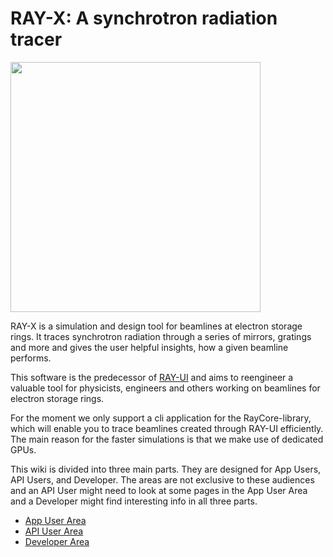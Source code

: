 # RAY-X: A synchrotron radiation tracer

<img src="https://user-images.githubusercontent.com/13185253/167402648-788eee6a-2ba4-466a-8a0a-62e59663e957.png" width="400" height="400"/>

RAY-X is a simulation and design tool for beamlines at electron storage rings. It traces synchrotron radiation through a series of mirrors, gratings and more and gives the user helpful insights, how a given beamline performs. 

This software is the predecessor of [RAY-UI](https://www.helmholtz-berlin.de/forschung/oe/wi/optik-strahlrohre/arbeitsgebiete/ray_en.html) and aims to reengineer a valuable tool for physicists, engineers and others working on beamlines for electron storage rings.

For the moment we only support a cli application for the RayCore-library, which will enable you to trace beamlines created through RAY-UI efficiently. The main reason for the faster simulations is that we make use of dedicated GPUs.


This wiki is divided into three main parts. They are designed for App Users, API Users, and Developer. The areas are not exclusive to these audiences and an API User might need to look at some pages in the App User Area and a Developer might find interesting info in all three parts.

- [App User Area](./AppUser/AppUser.md)
- [API User Area](./APIUser/APIUser.md)
- [Developer Area](./Developer/Developer.md)
